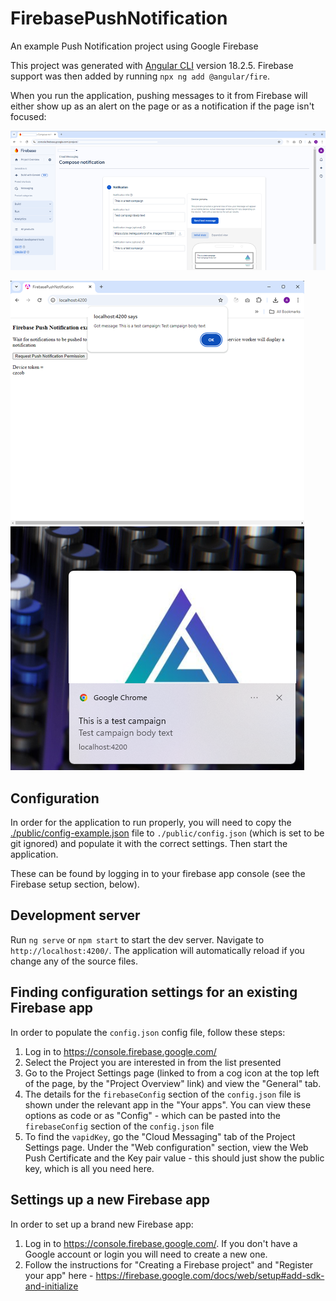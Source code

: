 # FirebasePushNotification
An example Push Notification project using Google Firebase

This project was generated with [Angular CLI](https://github.com/angular/angular-cli) version 18.2.5.  Firebase support was then added by running `npx ng add @angular/fire`.

When you run the application, pushing messages to it from Firebase will either show up as an alert on the page or as a notification if the page isn't focused:

![Test a Push Notification](./docs/SendPushNotification.png)


![On Page Alert](./docs/OnPageAlert.png) ![Notification](./docs/ChromeNotification.png)

## Configuration

In order for the application to run properly, you will need to copy the [./public/config-example.json](./public/config-example.json) file to `./public/config.json` (which is set to be git ignored) and populate it with the correct settings.  Then start the application.

These can be found by logging in to your firebase app console (see the Firebase setup section, below).

## Development server

Run `ng serve` or `npm start` to start the dev server. Navigate to `http://localhost:4200/`. The application will automatically reload if you change any of the source files.

## Finding configuration settings for an existing Firebase app

In order to populate the `config.json` config file, follow these steps:

1. Log in to https://console.firebase.google.com/
2. Select the Project you are interested in from the list presented
3. Go to the Project Settings page (linked to from a cog icon at the top left of the page, by the "Project Overview" link) and view the "General" tab.
4. The details for the `firebaseConfig` section of the `config.json` file is shown under the relevant app in the "Your apps".  You can view these options as code or as "Config" - which can be pasted into the `firebaseConfig` section of the `config.json` file
5. To find the `vapidKey`, go the "Cloud Messaging" tab of the Project Settings page.  Under the "Web configuration" section, view the Web Push Certificate and the Key pair value - this should just show the public key, which is all you need here.


## Settings up a new Firebase app

In order to set up a brand new Firebase app:
1. Log in to https://console.firebase.google.com/.  If you don't have a Google account or login you will need to create a new one.
2. Follow the instructions for "Creating a Firebase project" and "Register your app" here - https://firebase.google.com/docs/web/setup#add-sdk-and-initialize